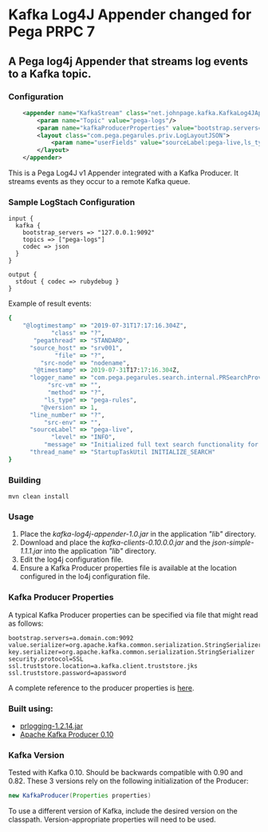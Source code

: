 # Kafka Log4J Appender changed for Pega PRPC 7

## A Pega log4j Appender that streams log events to a Kafka topic. 

### Configuration

```xml
	<appender name="KafkaStream" class="net.johnpage.kafka.KafkaLog4JAppender">
		<param name="Topic" value="pega-logs"/>
		<param name="kafkaProducerProperties" value="bootstrap.servers=127.0.0.1:9092&#10;value.serializer=org.apache.kafka.common.serialization.StringSerializer&#10;key.serializer=org.apache.kafka.common.serialization.StringSerializer&#10;compression.type=snappy&#10;client.id=pega-pe-722"/>
		<layout class="com.pega.pegarules.priv.LogLayoutJSON">
			<param name="userFields" value="sourceLabel:pega-live,ls_type:pega-rules,src-vm:${hostName},src-node:nodename,src-env:${sys:pega.appservername}"/>
		</layout>
	</appender>
```
This is a Pega Log4J v1 Appender integrated with a Kafka Producer. It streams events as they occur to a remote Kafka queue. 

### Sample LogStach Configuration
```
input {
  kafka {
    bootstrap_servers => "127.0.0.1:9092"
    topics => ["pega-logs"]
    codec => json
  }	
}

output {
  stdout { codec => rubydebug }
}
```
Example of result events:
```ruby
{
    "@logtimestamp" => "2019-07-31T17:17:16.304Z",
            "class" => "?",
       "pegathread" => "STANDARD",
      "source_host" => "srv001",
             "file" => "?",
         "src-node" => "nodename",
       "@timestamp" => 2019-07-31T17:17:16.304Z,
      "logger_name" => "com.pega.pegarules.search.internal.PRSearchProviderImpl",
           "src-vm" => "",
           "method" => "?",
          "ls_type" => "pega-rules",
         "@version" => 1,
      "line_number" => "?",
          "src-env" => "",
      "sourceLabel" => "pega-live",
            "level" => "INFO",
          "message" => "Initialized full text search functionality for this node. Full-text search enabled for node F3962772FF1FEECF62815A313B27FC74",
      "thread_name" => "StartupTaskUtil INITIALIZE_SEARCH"
}
```

### Building
```
mvn clean install
```

### Usage

1. Place the *kafka-log4j-appender-1.0.jar* in the application *"lib"* directory.
2. Download and place the *kafka-clients-0.10.0.0.jar* and the *json-simple-1.1.1.jar* into the application *"lib"* directory.
3. Edit the log4j configuration file.
4. Ensure a Kafka Producer properties file is available at the location configured in the lo4j configuration file.

### Kafka Producer Properties

A typical Kafka Producer properties can be specified via file that might read as follows:
```properties
bootstrap.servers=a.domain.com:9092
value.serializer=org.apache.kafka.common.serialization.StringSerializer
key.serializer=org.apache.kafka.common.serialization.StringSerializer
security.protocol=SSL
ssl.truststore.location=a.kafka.client.truststore.jks
ssl.truststore.password=apassword
```
A complete reference to the producer properties is [here](https://kafka.apache.org/documentation.html#producerconfigs).

### Built using:
* [prlogging-1.2.14.jar](https://community1.pega.com/community/product-support/question/how-i-can-get-prpublicjar-and-prlogging-1214jar-include-my)
* [Apache Kafka Producer 0.10](https://kafka.apache.org/)

### Kafka Version
Tested with Kafka 0.10. Should be backwards compatible with 0.90 and 0.82. These 3 versions rely on the following initialization of the Producer:
```java
new KafkaProducer(Properties properties) 
```
To use a different version of Kafka, include the desired version on the classpath. Version-appropriate properties will need to be used.
